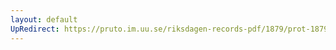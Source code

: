 ```yaml
---
layout: default
UpRedirect: https://pruto.im.uu.se/riksdagen-records-pdf/1879/prot-1879--ak--048/prot-1879--ak--048_019.pdf
---
```


